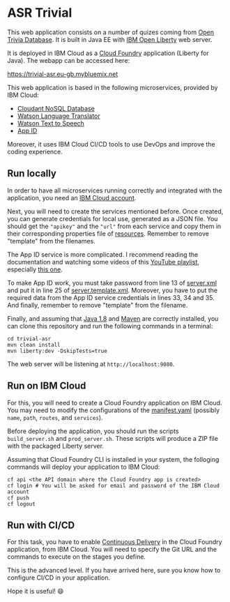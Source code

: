 # ASR Trivial

This web application consists on a number of quizes coming from [Open Trivia Database](https://opentdb.com). It is built in Java EE with [IBM Open Liberty](https://openliberty.io) web server.

It is deployed in IBM Cloud as a [Cloud Foundry](https://www.ibm.com/cloud/cloud-foundry) application (Liberty for Java). The webapp can be accessed here:

https://trivial-asr.eu-gb.mybluemix.net

This web application is based in the following microservices, provided by IBM Cloud:

- [Cloudant NoSQL Database](https://www.ibm.com/cloud/cloudant)
- [Watson Language Translator](https://www.ibm.com/cloud/watson-language-translator)
- [Watson Text to Speech](https://www.ibm.com/cloud/watson-text-to-speech)
- [App ID](https://www.ibm.com/cloud/app-id)

Moreover, it uses IBM Cloud CI/CD tools to use DevOps and improve the coding experience.

## Run locally

In order to have all microservices running correctly and integrated with the application, you need an [IBM Cloud account](https://cloud.ibm.com/login).

Next, you will need to create the services mentioned before. Once created, you can generate credentials for local use, generated as a JSON file. You should get the `"apikey"` and the `"url"` from each service and copy them in their corresponding properties file of [resources](src/main/resources). Remember to remove "template" from the filenames.

The App ID service is more complicated. I recommend reading the documentation and watching some videos of this [YouTube playlist](https://www.youtube.com/playlist?list=PLbAYXkuqwrX2WLQqR0LUtjT77d4hisvfK), especially [this one](https://www.youtube.com/watch?v=o_Er69YUsMQ&list=PLbAYXkuqwrX2WLQqR0LUtjT77d4hisvfK&index=7).

To make App ID work, you must take password from line 13 of [server.xml](https://github.com/ibm-cloud-security/appid-video-tutorials/blob/master/02c-simple-liberty-web-app/liberty-server-artifacts/server.xml#L13) and put it in line 25 of [server.template.xml](https://github.com/7Rocky/trivial-asr/blob/main/src/main/liberty/config/server.template.xml#L25). Moreover, you have to put the required data from the App ID service credentials in lines 33, 34 and 35. And finally, remember to remove "template" from the filename.

Finally, and assuming that [Java 1.8](https://www.oracle.com/java/technologies/javase/javase-jdk8-downloads.html) and [Maven](https://maven.apache.org/download.cgi) are correctly installed, you can clone this repository and run the following commands in a terminal:

```
cd trivial-asr
mvn clean install
mvn liberty:dev -DskipTests=true
```

The web server will be listening at `http://localhost:9080`.

## Run on IBM Cloud

For this, you will need to create a Cloud Foundry application on IBM Cloud. You may need to modify the configurations of the [manifest.yaml](manifest.yaml) (possibly `name`, `path`, `routes`, and `services`).

Before deploying the application, you should run the scripts `build_server.sh` and `prod_server.sh`. These scripts will produce a ZIP file with the packaged Liberty server.

Assuming that Cloud Foundry CLI is installed in your system, the folloging commands will deploy your application to IBM Cloud:

```
cf api <the API domain where the Cloud Foundry app is created>
cf login # You will be asked for email and password of the IBM Cloud account
cf push
cf logout
```

## Run with CI/CD

For this task, you have to enable [Continuous Delivery](https://www.ibm.com/cloud/continuous-delivery) in the Cloud Foundry application, from IBM Cloud. You will need to specify the Git URL and the commands to execute on the stages you define.

This is the advanced level. If you have arrived here, sure you know how to configure CI/CD in your application.

Hope it is useful! :smile:
